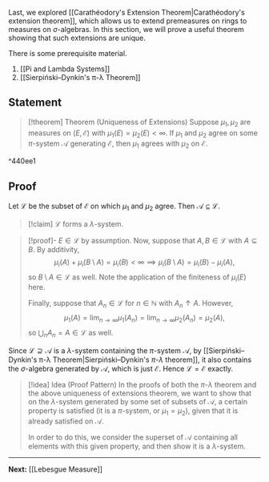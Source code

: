 Last, we explored [[Carathéodory's Extension Theorem|Carathéodory's extension theorem]], which allows us to extend premeasures on rings to measures on $\sigma$-algebras. In this section, we will prove a useful theorem showing that such extensions are unique.

There is some prerequisite material.
1. [[Pi and Lambda Systems]]
2. [[Sierpiński–Dynkin's π-λ Theorem]]

## Statement

>[!theorem] Theorem (Uniqueness of Extensions)
>Suppose $\mu_{1},\mu_{2}$ are measures on $(E,\mathcal{E})$ with $\mu_{1}(E)=\mu_{2}(E)<\infty$. If $\mu_{1}$ and $\mu_{2}$ agree on some $\pi$-system $\mathcal{A}$ generating $\mathcal{E}$, then $\mu_{1}$ agrees with $\mu_{2}$ on $\mathcal{E}$.

^440ee1

## Proof

Let $\mathcal{L}$ be the subset of $\mathcal{E}$ on which $\mu_{1}$ and $\mu_{2}$ agree. Then $\mathcal{A}\subseteq \mathcal{L}$.

>[!claim]
>$\mathcal{L}$ forms a $\lambda$-system.

>[!proof]-
>$E\in\mathcal{L}$ by assumption. Now, suppose that $A,B\in\mathcal{L}$ with $A\subseteq B$. By additivity,
>$$\mu_{i}(A)+\mu_{i}(B\setminus A)=\mu_{i}(B)<\infty\implies\mu_{i}(B\setminus A)=\mu_{i}(B)-\mu_{i}(A),$$
>so $B\setminus A\in\mathcal{L}$ as well. Note the application of the finiteness of $\mu_{i}(E)$ here.
>
>Finally, suppose that $A_{n}\in\mathcal{L}$ for $n\in\mathbb{N}$ with $A_{n}\uparrow A$. However,
>$$\mu_{1}(A)=\lim_{ n \to \infty } \mu_{1}(A_{n})=\lim_{ n \to \infty } \mu_{2}(A_{n})=\mu_{2}(A),$$
>so $\bigcup_{n}A_{n}=A\in\mathcal{L}$ as well.

Since $\mathcal{L}\supseteq\mathcal{A}$ is a $\lambda$-system containing the $\pi$-system $\mathcal{A}$, by [[Sierpiński–Dynkin's π-λ Theorem|Sierpiński–Dynkin's $\pi$-$\lambda$ theorem]], it also contains the $\sigma$-algebra generated by $\mathcal{A}$, which is just $\mathcal{E}$. Hence $\mathcal{L}=\mathcal{E}$ exactly.

>[!idea] Idea (Proof Pattern)
>In the proofs of both the $\pi$-$\lambda$ theorem and the above uniqueness of extensions theorem, we want to show that on the $\lambda$-system generated by some set of subsets of $\mathcal{A}$, a certain property is satisfied (it is a $\pi$-system, or $\mu_{1}=\mu_{2}$), given that it is already satisfied on $\mathcal{A}$.
>
>In order to do this, we consider the superset of $\mathcal{A}$ containing all elements with this given property, and then show it is a $\lambda$-system.

---

**Next:** [[Lebesgue Measure]]
